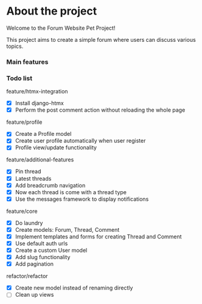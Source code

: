 # About the project 

Welcome to the Forum Website Pet Project!

This project aims to create a simple forum where users can discuss various topics.

### Main features


### Todo list

feature/htmx-integration

- [x] Install django-htmx
- [x] Perform the post comment action without reloading the whole page

feature/profile

- [x] Create a Profile model
- [x] Create user profile automatically when user register
- [x] Profile view/update functionality

feature/additional-features

- [x] Pin thread
- [x] Latest threads
- [x] Add breadcrumb navigation
- [x] Now each thread is come with a thread type
- [x] Use the messages framework to display notifications

feature/core

- [x] Do laundry
- [x] Create models: Forum, Thread, Comment
- [x] Implement templates and forms for creating Thread and Comment
- [x] Use default auth urls
- [x] Create a custom User model
- [x] Add slug functionality
- [x] Add pagination

refactor/refactor

- [x] Create new model instead of renaming directly
- [ ] Clean up views
